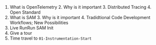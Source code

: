 1. What is OpenTelemetry
   2. Why is it important
      3. Distributed Tracing
      4. Open Standard
2. What is SAM
   3. Why is it important
      4. Tradidtional Code Development Workflows; New Possibilities
2. Live RunRun SAM Init
2. Give a tour
3. Time travel to `01-Instrumentation-Start`